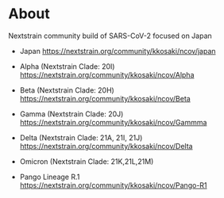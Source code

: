 # About

Nextstrain community build of SARS-CoV-2 focused on Japan


- Japan
https://nextstrain.org/community/kkosaki/ncov/japan

- Alpha (Nextstrain Clade: 20I)
https://nextstrain.org/community/kkosaki/ncov/Alpha

- Beta (Nextstrain Clade: 20H)
https://nextstrain.org/community/kkosaki/ncov/Beta

- Gamma (Nextstrain Clade: 20J)
https://nextstrain.org/community/kkosaki/ncov/Gammma

- Delta (Nextstrain Clade: 21A, 21I, 21J)
https://nextstrain.org/community/kkosaki/ncov/Delta

- Omicron (Nextstrain Clade: 21K,21L,21M)

- Pango Lineage R.1 
https://nextstrain.org/community/kkosaki/ncov/Pango-R1



